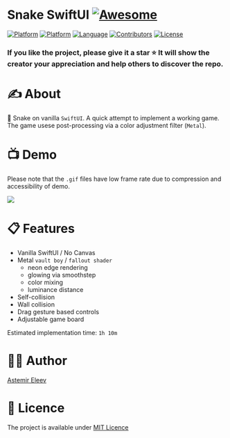 # Snake SwiftUI [![Awesome](https://cdn.rawgit.com/sindresorhus/awesome/d7305f38d29fed78fa85652e3a63e154dd8e8829/media/badge.svg)](https://github.com/sindresorhus/awesome)

[![Platform](https://img.shields.io/badge/platform-iOS_17-yellow.svg)]()
[![Platform](https://img.shields.io/badge/platform-iPadOS_17-darkyellow.svg)]()
[![Language](https://img.shields.io/badge/language-Swift_5.10-orange.svg)]()
[![Contributors](https://img.shields.io/github/contributors/eleev/snake-swiftui)]()
[![License](https://img.shields.io/badge/license-MIT-blue.svg)]()

<!-- ![](cover.png) -->

### If you like the project, please give it a star ⭐ It will show the creator your appreciation and help others to discover the repo.

# ✍️ About
🐍 Snake on vanilla `SwiftUI`. A quick attempt to implement a working game. The game usese post-processing via a color adjustment filter (`Metal`).

# 📺 Demo
Please note that the `.gif` files have low frame rate due to compression and accessibility of demo.

![](/demo.gif)

# 📋 Features
- Vanilla SwiftUI / No Canvas
- Metal `vault boy` / `fallout shader` 
    - neon edge rendering 
    - glowing via smoothstep 
    - color mixing 
    - luminance distance
- Self-collision
- Wall collision
- Drag gesture based controls
- Adjustable game board

Estimated implementation time: `1h 10m`

# 👨‍💻 Author 
[Astemir Eleev](https://github.com/eleev)

# 🔖 Licence 
The project is available under [MIT Licence](https://github.com/eleev/swiftui-new-metal-shaders/blob/master/LICENSE)
